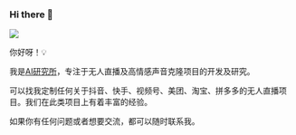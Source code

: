 ### Hi there 👋

<!--
**shengxiaoming/shengxiaoming** is a ✨ _special_ ✨ repository because its `README.md` (this file) appears on your GitHub profile.

Here are some ideas to get you started:

- 🔭 I’m currently working on ...
- 🌱 I’m currently learning ...
- 👯 I’m looking to collaborate on ...
- 🤔 I’m looking for help with ...
- 💬 Ask me about ...
- 📫 How to reach me: ...
- 😄 Pronouns: ...
- ⚡ Fun fact: ...
-->
![](https://views.whatilearened.today/views/github/ihmily/views.svg)

你好呀！💡

我是[AI研究所](https://github.com/shengxiaoming)，专注于无人直播及高情感声音克隆项目的开发及研究。

可以找我定制任何关于抖音、快手、视频号、美团、淘宝、拼多多的无人直播项目。我们在此类项目上有着丰富的经验。

如果你有任何问题或者想要交流，都可以随时联系我。
